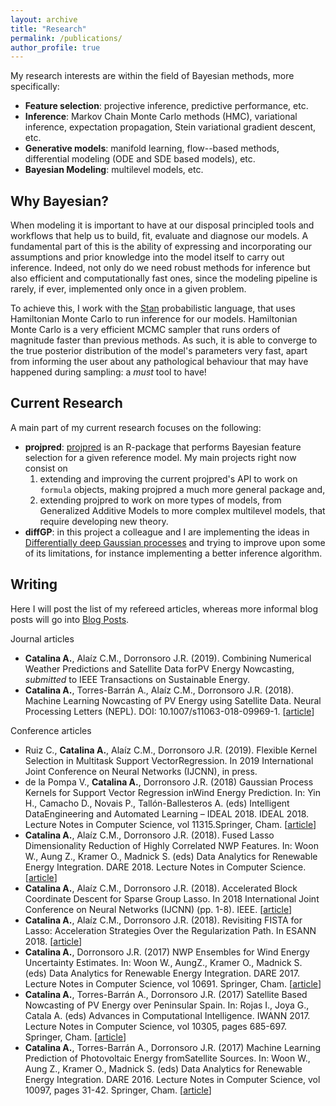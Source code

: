 ```yaml
---
layout: archive
title: "Research"
permalink: /publications/
author_profile: true
---
```


My research interests are within the field of Bayesian methods, more specifically:

  - **Feature selection**: projective inference, predictive performance, etc.
  - **Inference**: Markov Chain Monte Carlo methods (HMC), variational inference, expectation propagation, Stein variational gradient descent, etc.
  - **Generative models**: manifold learning, flow--based methods, differential modeling (ODE and SDE based models), etc.
  - **Bayesian Modeling**: multilevel models, etc.

## Why Bayesian?

When modeling it is important to have at our disposal principled tools and workflows that help us to build, fit, evaluate and diagnose our models.
A fundamental part of this is the ability of expressing and incorporating our assumptions and prior knowledge into the model itself to carry out inference. 
Indeed, not only do we need robust methods for inference but also efficient and computationally fast ones, since the modeling pipeline is rarely, if ever, implemented only once in a given problem.

To achieve this, I work with the [Stan](http://mc-stan.org) probabilistic language, that uses Hamiltonian Monte Carlo to run inference for our models.
Hamiltonian Monte Carlo is a very efficient MCMC sampler that runs orders of magnitude faster than previous methods.
As such, it is able to converge to the true posterior distribution of the model's parameters very fast, apart from informing the user about any pathological behaviour that may have happened during sampling: a *must* tool to have!

## Current Research

A main part of my current research focuses on the following:

  - **projpred**: [projpred](https://github.com/stan-dev/projpred.git) is an R-package that performs Bayesian feature selection for a given reference model. My main projects right now consist on 
    1. extending and improving the current projpred's API to work on `formula` objects, making projpred a much more general package and,
    2. extending projpred to work on more types of models, from Generalized Additive Models to more complex multilevel models, that require developing new theory.
  - **diffGP**: in this project a colleague and I are implementing the ideas in [Differentially deep Gaussian processes](https://arxiv.org/abs/1810.04066) and trying to improve upon some of its limitations, for instance implementing a better inference algorithm.

## Writing

Here I will post the list of my refereed articles, whereas more informal blog posts will go into [Blog Posts](http://alejandrocatalina.github.io/year-archive/).

Journal articles

  - **Catalina A.**, Alaíz C.M., Dorronsoro J.R. (2019). Combining Numerical Weather Predictions and Satellite Data forPV Energy Nowcasting, *submitted* to IEEE Transactions on Sustainable Energy.
  - **Catalina A.**, Torres-Barrán A., Alaíz C.M., Dorronsoro J.R. (2018). Machine Learning Nowcasting of PV Energy using Satellite Data. Neural Processing Letters (NEPL). DOI: 10.1007/s11063-018-09969-1. [[article](https://link.springer.com/article/10.1007/s11063-018-09969-1)]
  
Conference articles

  - Ruiz C., **Catalina A.**, Alaíz C.M., Dorronsoro J.R. (2019). Flexible Kernel Selection in Multitask Support VectorRegression. In 2019 International Joint Conference on Neural Networks (IJCNN), in press.
  - de la Pompa V., **Catalina A.**, Dorronsoro J.R. (2018) Gaussian Process Kernels for Support Vector Regression inWind Energy Prediction. In: Yin H., Camacho D., Novais P., Tallón-Ballesteros A. (eds) Intelligent DataEngineering and Automated Learning – IDEAL 2018. IDEAL 2018. Lecture Notes in Computer Science, vol 11315.Springer, Cham. [[article](https://link.springer.com/chapter/10.1007/978-3-030-03496-2_17)]
  - **Catalina A.**, Alaíz C.M., Dorronsoro J.R. (2018). Fused Lasso Dimensionality Reduction of Highly Correlated NWP Features. In: Woon W., Aung Z., Kramer O., Madnick S. (eds) Data Analytics for Renewable Energy Integration. DARE 2018. Lecture Notes in Computer Science. [[article](https://link.springer.com/chapter/10.1007/978-3-030-04303-2_2)]
  - **Catalina A.**, Alaíz C.M., Dorronsoro J.R. (2018). Accelerated Block Coordinate Descent for Sparse Group Lasso. In 2018 International Joint Conference on Neural Networks (IJCNN) (pp. 1-8). IEEE. [[article](http://ieeexplore.ieee.org/stamp/stamp.jsp?tp=&arnumber=8489078)]
  - **Catalina A.**, Alaíz C.M., Dorronsoro J.R. (2018). Revisiting FISTA for Lasso: Acceleration Strategies Over the Regularization Path. In ESANN 2018. [[article](https://www.semanticscholar.org/paper/Revisiting-FISTA-for-Lasso%3A-Acceleration-Strategies-Catalina-Ala%C3%ADz/4e8c7545da99363624ab58e709bfeaeecbcd1af1)]
  - **Catalina A.**, Dorronsoro J.R. (2017) NWP Ensembles for Wind Energy Uncertainty Estimates. In: Woon W., AungZ., Kramer O., Madnick S. (eds) Data Analytics for Renewable Energy Integration. DARE 2017. Lecture Notes in Computer Science, vol 10691. Springer, Cham. [[article](https://link.springer.com/chapter/10.1007/978-3-319-71643-5_11)]
  - **Catalina A.**, Torres-Barrán A., Dorronsoro J.R. (2017) Satellite Based Nowcasting of PV Energy over Peninsular Spain. In: Rojas I., Joya G., Catala A. (eds) Advances in Computational Intelligence. IWANN 2017. Lecture Notes in Computer Science, vol 10305, pages 685-697. Springer, Cham. [[article](https://link.springer.com/chapter/10.1007/978-3-319-59153-7_59)]
  - **Catalina A.**, Torres-Barrán A., Dorronsoro J.R. (2017) Machine Learning Prediction of Photovoltaic Energy fromSatellite Sources. In: Woon W., Aung Z., Kramer O., Madnick S. (eds) Data Analytics for Renewable Energy Integration. DARE 2016. Lecture Notes in Computer Science, vol 10097, pages 31-42. Springer, Cham. [[article](https://link.springer.com/chapter/10.1007/978-3-319-50947-1_4)]
